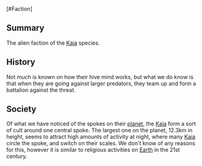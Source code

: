[#Faction]

## Summary

The alien faction of the [Kaia](../Species/Fauna/Kaia.md) species.

## History

Not much is known on how their hive mind works, but what we do know is that when they are going against larger predators, they team up and form a battalion against the threat.

## Society

Of what we have noticed of the spokes on their [planet](../Planets/6AB9HJG.md), the [Kaia](../Species/Fauna/Kaia.md) form a sort of cult around one central spoke. The largest one on the planet, 12.3km in height, seems to attract high amounts of activity at night, where many [Kaia](../Species/Fauna/Kaia.md) circle the spoke, and switch on their scales. We don't know of any reasons for this, however it is similar to religious activities on [Earth](../Planets/Earth.md) in the 21st century.